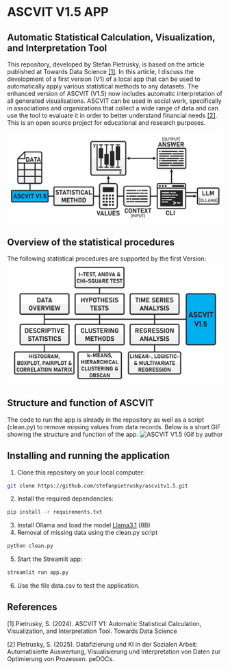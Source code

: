 # ASCVIT V1.5 APP
## Automatic Statistical Calculation, Visualization, and Interpretation Tool

This repository, developed by Stefan Pietrusky, is based on the article published at Towards Data Science [[1]](https://medium.com/towards-data-science/ascvit-v1-automatic-statistical-calculation-visualization-and-interpretation-tool-aa910001a3a7). In this article, I discuss the development of a first version (V1) of a local app that can be used to automatically apply various statistical methods to any datasets. The enhanced version of ASCVIT (V1.5) now includes automatic interpretation of all generated visualisations. ASCVIT can be used in social work, specifically in associations and organizations that collect a wide range of data and can use the tool to evaluate it in order to better understand financial needs [[2]](https://www.pedocs.de/frontdoor.php?source_opus=33234). This is an open source project for educational and research purposes.

![ASCVIT V1.5 Automatic interpretation by LLM (Image by author)](images/ASCVITV1.5_LLM_Function.png)

## Overview of the statistical procedures 
The following statistical procedures are supported by the first Version:
![ASCVIT V1.5 Overview of analysis methods (Image by author)](images/ASCVITV1.5_Overview.png)

## Structure and function of ASCVIT
The code to run the app is already in the repository as well as a script (clean.py) to remove missing values from data records. Below is a short GIF showing the structure and function of the app.
![ASCVIT V1.5 (Gif by author](images/ASCVITV1.5.gif)

## Installing and running the application 
1. Clone this repository on your local computer: 
```bash 
git clone https://github.com/stefanpietrusky/ascvitv1.5.git
```
2. Install the required dependencies:
```bash 
pip install -r requirements.txt
```
3. Install Ollama and load the model [Llama3.1](https://ollama.com/library/llama3.1) (8B)
4. Removal of missing data using the clean.py script
```bash 
python clean.py
```
5. Start the Streamlit app:
```bash 
streamlit run app.py
```
6. Use the file data.csv to test the application.

## References
[1] Pietrusky, S. (2024). ASCVIT V1: Automatic Statistical Calculation, Visualization, and Interpretation Tool. Towards Data Science

[2] Pietrusky, S. (2025). Datafizierung und KI in der Sozialen Arbeit: Automatisierte Auswertung, Visualisierung und Interpretation von Daten zur Optimierung von Prozessen. peDOCs.
